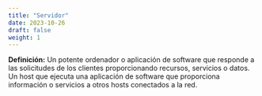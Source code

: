 ```yaml
---
title: "Servidor"
date: 2023-10-26
draft: false
weight: 1
---
```


**Definición:** Un potente ordenador o aplicación de software que responde a las solicitudes de los clientes proporcionando recursos, servicios o datos. Un host que ejecuta una aplicación de software que proporciona información o servicios a otros hosts conectados a la red.
